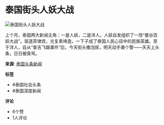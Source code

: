 # 泰国街头人妖大战

![泰国街头人妖大战](https://scontent-sjc3-1.xx.fbcdn.net/v/t39.30808-6/434344224_1015801993381858_8354696019287754017_n.jpg?_nc_cat=108&ccb=1-7&_nc_sid=127cfc&_nc_ohc=sbzvUQIkZMgQ7kNvgGmdBWz&_nc_zt=23&_nc_ht=scontent-sjc3-1.xx&_nc_gid=A3ChxgyMCwarWFLafqDwiQP&oh=00_AYBAa2EWyCAo67tW3YdEC12ObrVHkKj_Qogu80KF8HcD7A&oe=678BD97A)

上个月，泰国两大新闻主角：一是人妖，二是洋人。人妖自发组织了一场“曼谷百妖大战”，驱逐菲律宾，光复素坤逸，一下子成了泰国人民心目中的民族英雄。至于洋人，自从“普吉飞踹事件”后，今天街头撒泡尿，明天动手袭个警——天天上头条，日日被臭骂。

**来源**: [泰国头条新闻](https://www.facebook.com/ThailandHeadlines?__tn__=-UC*F)

**标签**
- #泰国社会头条
- #泰国深度新闻

**评论**
- 6个赞
- 1人评论
<!-- tcd_original_link https://www.facebook.com/photo.php?fbid=1015801996715191&id=100048562003107&set=a.601755051453223 -->
